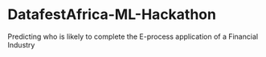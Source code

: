 # DatafestAfrica-ML-Hackathon
Predicting who is likely to complete the E-process application of a Financial Industry
 
